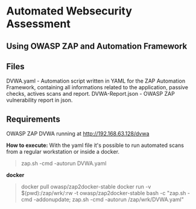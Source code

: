 # Automated Websecurity Assessment 
## Using OWASP ZAP and Automation Framework

## Files
DVWA.yaml - Automation script written in YAML for the ZAP Automation Framework, containing all informations related to the application, passive checks, actives scans and report.
DVWA-Report.json - OWASP ZAP vulnerability report in json.

## Requirements
OWASP ZAP
DVWA running at http://192.168.63.128/dvwa


**How to execute:**
With the yaml file it's possible to run automated scans from a regular workstation or inside a docker.
> zap.sh -cmd -autorun DVWA.yaml

**docker**  
> docker pull owasp/zap2docker-stable
> docker run -v $(pwd):/zap/wrk/:rw -t owasp/zap2docker-stable bash -c "zap.sh -cmd -addonupdate; zap.sh -cmd -autorun /zap/wrk/DVWA.yaml"
